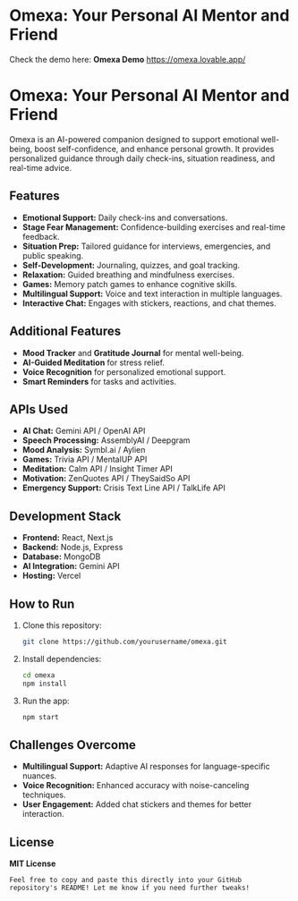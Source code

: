 # Omexa: Your Personal AI Mentor and Friend

Check the demo here: 
**Omexa Demo**
https://omexa.lovable.app/

# Omexa: Your Personal AI Mentor and Friend

Omexa is an AI-powered companion designed to support emotional well-being, boost self-confidence, and enhance personal growth. It provides personalized guidance through daily check-ins, situation readiness, and real-time advice.

## Features

- **Emotional Support:** Daily check-ins and conversations.
- **Stage Fear Management:** Confidence-building exercises and real-time feedback.
- **Situation Prep:** Tailored guidance for interviews, emergencies, and public speaking.
- **Self-Development:** Journaling, quizzes, and goal tracking.
- **Relaxation:** Guided breathing and mindfulness exercises.
- **Games:** Memory patch games to enhance cognitive skills.
- **Multilingual Support:** Voice and text interaction in multiple languages.
- **Interactive Chat:** Engages with stickers, reactions, and chat themes.

## Additional Features

- **Mood Tracker** and **Gratitude Journal** for mental well-being.
- **AI-Guided Meditation** for stress relief.
- **Voice Recognition** for personalized emotional support.
- **Smart Reminders** for tasks and activities.

## APIs Used

- **AI Chat:** Gemini API / OpenAI API
- **Speech Processing:** AssemblyAI / Deepgram
- **Mood Analysis:** Symbl.ai / Aylien
- **Games:** Trivia API / MentalUP API
- **Meditation:** Calm API / Insight Timer API
- **Motivation:** ZenQuotes API / TheySaidSo API
- **Emergency Support:** Crisis Text Line API / TalkLife API

## Development Stack

- **Frontend:** React, Next.js
- **Backend:** Node.js, Express
- **Database:** MongoDB
- **AI Integration:** Gemini API
- **Hosting:** Vercel

## How to Run

1. Clone this repository:
   ```bash
   git clone https://github.com/yourusername/omexa.git
2. Install dependencies:
   ```bash
   cd omexa
   npm install
3. Run the app:
   ```bash
   npm start

## Challenges Overcome
- **Multilingual Support:** Adaptive AI responses for language-specific nuances.
- **Voice Recognition:** Enhanced accuracy with noise-canceling techniques.
- **User Engagement:** Added chat stickers and themes for better interaction.

## License
**MIT License**
 ```vbnet
Feel free to copy and paste this directly into your GitHub repository's README! Let me know if you need further tweaks!


